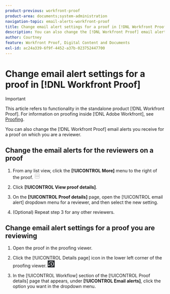 ```yaml
---
product-previous: workfront-proof
product-area: documents;system-administration
navigation-topic: email-alerts-workfront-proof
title: Change email alert settings for a proof in [!DNL Workfront Proof]
description: You can also change the [!DNL Workfront Proof] email alerts you receive for a proof on which you are a reviewer.
author: Courtney
feature: Workfront Proof, Digital Content and Documents
exl-id: ac24a339-6f9f-4452-a37b-023752447700
---
```

# Change email alert settings for a proof in [!DNL Workfront Proof]

>[!IMPORTANT]
>
>This article refers to functionality in the standalone product [!DNL Workfront Proof]. For information on proofing inside [!DNL Adobe Workfront], see [Proofing](../../../review-and-approve-work/proofing/proofing.md).

You can also change the [!DNL Workfront Proof] email alerts you receive for a proof on which you are a reviewer.

## Change the email alerts for the reviewers on a proof

1. From any list view, click the **[!UICONTROL More]** menu to the right of the proof. ![More menu](assets/more-button-small.png)

1. Click **[!UICONTROL View proof details]**.
1. On the **[!UICONTROL Proof details]** page, open the [!UICONTROL email alert] dropdown menu for a reviewer, and then select the new setting.
1. (Optional) Repeat step 3 for any other reviewers.

## Change email alert settings for a proof you are reviewing

1. Open the proof in the proofing viewer.
1. Click the [!UICONTROL Details page] icon in the lower left corner of the proofing viewer. ![Details_page_btn.png](assets/details-page-btn.png)

1. In the [!UICONTROL Workflow] section of the [!UICONTROL Proof details] page that appears, under **[!UICONTROL Email alerts]**, click the option you want in the dropdown menu.
